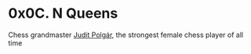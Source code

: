 # 0x0C. N Queens

Chess grandmaster [Judit Polgár](https://en.wikipedia.org/wiki/Judit_Polg%C3%A1r), the strongest female chess player of all time

